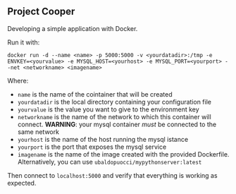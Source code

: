 ## Project Cooper

Developing a simple application with Docker.

Run it with:
```
docker run -d --name <name> -p 5000:5000 -v <yourdatadir>:/tmp -e ENVKEY=<yourvalue> -e MYSQL_HOST=<yourhost> -e MYSQL_PORT=<yourport> --net <networkname> <imagename>
```

Where:
* `name` is the name of the cointainer that will be created
* `yourdatadir` is the local directory containing your configuration file
* `yourvalue` is the value you want to give to the environment key
* `networkname` is the name of the network to which this container will connect. **WARNING**: your mysql container _must_ be connected to the same network
* `yourhost` is the name of the host running the mysql istance
* `yourport` is the port that exposes the mysql service
* `imagename` is the name of the image created with the provided Dockerfile. Alternatively, you can use `ubaldopuocci/mypythonserver:latest`

Then connect to `localhost:5000` and verify that everything is working as expected.